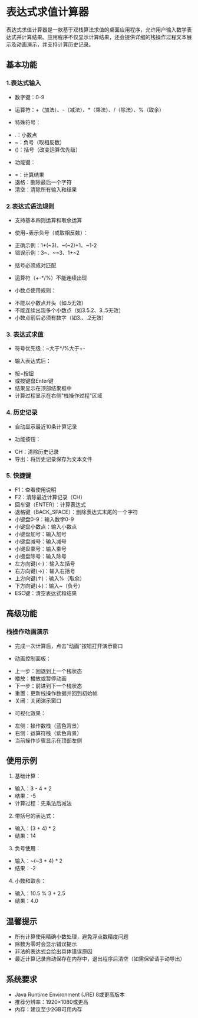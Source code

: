 # 表达式求值计算器

表达式求值计算器是一款基于双栈算法求值的桌面应用程序，允许用户输入数学表达式并计算结果。应用程序不仅显示计算结果，还会提供详细的栈操作过程文本展示及动画演示，并支持计算历史记录。

## 基本功能

### 1.表达式输入

* ​​数字键​​：0-9

* ​​运算符​​：+（加法）、-（减法）、*（乘法）、/（除法）、%（取余）

* ​​特殊符号​​：
- .：小数点
- ~：负号（取相反数）
- ()：括号（改变运算优先级）

* ​​功能键​​：
- =：计算结果
- 退格：删除最后一个字符
- 清空：清除所有输入和结果

### 2.表达式语法规则

* 支持基本四则运算和取余运算

* 使用~表示负号（或取相反数）：
- 正确示例：1+(~3)、~(~2)+1、~1-2
- 错误示例：3~、~~3、1+~2

* 括号必须成对匹配

* 运算符（+-*/%）不能连续出现

* 小数点使用规则：
- 不能以小数点开头（如.5无效）
- 不能连续出现多个小数点（如3.5.2、3..5无效）
- 小数点前后必须有数字（如3.、.2无效）

### 3. 表达式求值

* 符号优先级：~大于*/%大于+-

* 输入表达式后：
- 按=按钮
- 或按键盘Enter键
- 结果显示在顶部结果框中
- 计算过程显示在右侧"栈操作过程"区域

### 4. 历史记录

* 自动显示最近10条计算记录

* 功能按钮：
- CH：清除历史记录
- 导出：将历史记录保存为文本文件

### 5. 快捷键

* F1：查看使用说明
* F2：清除最近计算记录（CH）
* 回车键（ENTER）：计算表达式
* 退格键（BACK_SPACE）：删除表达式末尾的一个字符
* 小键盘0-9：输入数字0-9
* 小键盘小数点：输入小数点
* 小键盘加号：输入加号
* 小键盘减号：输入减号
* 小键盘乘号：输入乘号
* 小键盘除号：输入除号
* 左方向键(←)：输入左括号
* 右方向键(→)：输入右括号
* 上方向键(↑)：输入%（取余）
* 下方向键(↓)：输入~（负号）
* ESC键：清空表达式和结果

## 高级功能

### 栈操作动画演示

* 完成一次计算后，点击"动画"按钮打开演示窗口

* 动画控制面板：
- 上一步：回退到上一个栈状态
- 播放：播放或暂停动画
- 下一步：前进到下一个栈状态
- 重置：更新栈操作数据并回到初始帧
- 关闭：关闭演示窗口

* 可视化效果：
- 左侧：操作数栈（蓝色背景）
- 右侧：运算符栈（紫色背景）
- 当前操作步骤显示在顶部左侧

## 使用示例

1. 基础计算：
* 输入：3 - 4 * 2
* 结果：-5
* 计算过程：先乘法后减法

2. 带括号的表达式：
* 输入：(3 + 4) * 2
* 结果：14

3. 负号使用：
* 输入：~(~3 + 4) * 2
* 结果：-2

4. 小数和取余：
* 输入：10.5 % 3 + 2.5
* 结果：4.0

## 温馨提示

* 所有计算使用精确小数处理，避免浮点数精度问题
* 除数为零时会显示错误提示
* 非法的表达式会给出具体错误原因
* 最近计算记录自动保存在内存中，退出程序后清空（如需保留请手动导出）

## 系统要求

* Java Runtime Environment (JRE) 8或更高版本
* 推荐分辨率：1920×1080或更高
* 内存：建议至少2GB可用内存
